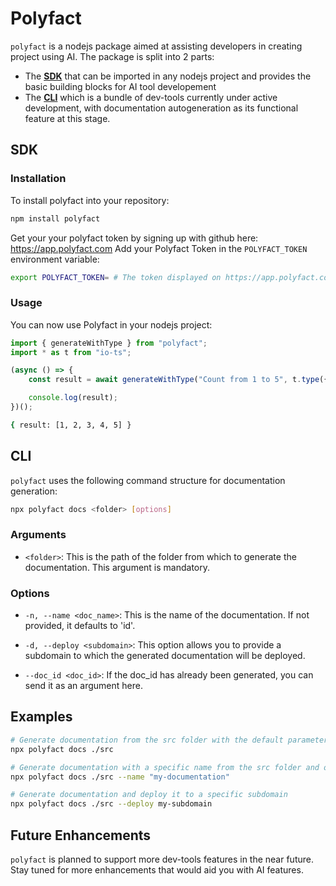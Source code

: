# Polyfact

`polyfact` is a nodejs package aimed at assisting developers in creating project using AI.
The package is split into 2 parts:
  -  The [**SDK**](#sdk) that can be imported in any nodejs project and provides the basic building blocks for AI tool developement
  -  The [**CLI**](#cli) which is a bundle of dev-tools currently under active development, with documentation autogeneration as its functional feature at this stage.

## SDK

### Installation

To install polyfact into your repository:
```bash
npm install polyfact
```

Get your your polyfact token by signing up with github here: https://app.polyfact.com
Add your Polyfact Token in the `POLYFACT_TOKEN` environment variable:
```bash
export POLYFACT_TOKEN= # The token displayed on https://app.polyfact.com
```

### Usage

You can now use Polyfact in your nodejs project:
```js
import { generateWithType } from "polyfact";
import * as t from "io-ts";

(async () => {
    const result = await generateWithType("Count from 1 to 5", t.type({ result: t.array(t.number) }));

    console.log(result);
})();
```
```bash
{ result: [1, 2, 3, 4, 5] }
```

## CLI

`polyfact` uses the following command structure for documentation generation:

```bash
npx polyfact docs <folder> [options]
```

### Arguments

- `<folder>`: This is the path of the folder from which to generate the documentation. This argument is mandatory.

### Options

- `-n, --name <doc_name>`: This is the name of the documentation. If not provided, it defaults to 'id'.

- `-d, --deploy <subdomain>`: This option allows you to provide a subdomain to which the generated documentation will be deployed.

- `--doc_id <doc_id>`: If the doc_id has already been generated, you can send it as an argument here.

## Examples

```bash
# Generate documentation from the src folder with the default parameters
npx polyfact docs ./src 

# Generate documentation with a specific name from the src folder and output to a specific folder
npx polyfact docs ./src --name "my-documentation"

# Generate documentation and deploy it to a specific subdomain
npx polyfact docs ./src --deploy my-subdomain
```

## Future Enhancements

`polyfact` is planned to support more dev-tools features in the near future. Stay tuned for more enhancements that would aid you with AI features.
